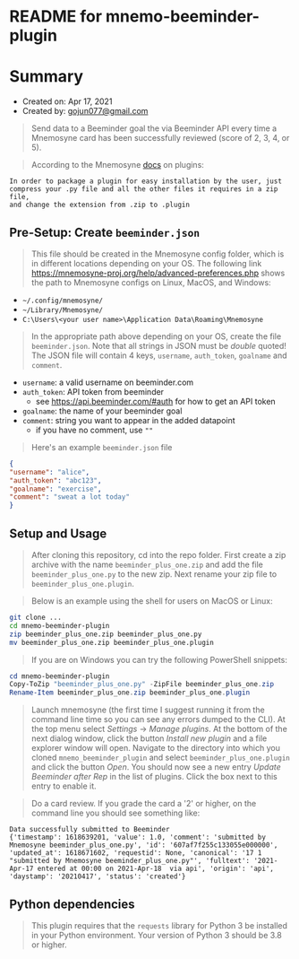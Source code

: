 README for mnemo-beeminder-plugin
=====================================

# Summary

- Created on: Apr 17, 2021
- Created by: gojun077@gmail.com

> Send data to a Beeminder goal the via Beeminder API every time a
> Mnemosyne card has been successfully reviewed (score of 2, 3, 4, or 5).

> According to the Mnemosyne
> [docs](https://github.com/mnemosyne-proj/mnemosyne/tree/master/mnemosyne/example_plugins)
> on plugins:

```
In order to package a plugin for easy installation by the user, just
compress your .py file and all the other files it requires in a zip file,
and change the extension from .zip to .plugin
```

## Pre-Setup: Create `beeminder.json`

> This file should be created in the Mnemosyne config folder, which is in
> different locations depending on your OS. The following link
> https://mnemosyne-proj.org/help/advanced-preferences.php
> shows the path to Mnemosyne configs on Linux, MacOS, and Windows:

- `~/.config/mnemosyne/`
- `~/Library/Mnemosyne/`
- `C:\Users\<your user name>\Application Data\Roaming\Mnemosyne`

> In the appropriate path above depending on your OS, create the file
> `beeminder.json`. Note that all strings in JSON must be *double*
> quoted! The JSON file will contain 4 keys, `username`, `auth_token`,
> `goalname` and `comment`.

- `username`: a valid username on beeminder.com
- `auth_token`: API token from beeminder
  + see https://api.beeminder.com/#auth for how to get an API token
- `goalname`: the name of your beeminder goal
- `comment`: string you want to appear in the added datapoint
  + if you have no comment, use `""`

> Here's an example `beeminder.json` file

```json
{
"username": "alice",
"auth_token": "abc123",
"goalname": "exercise",
"comment": "sweat a lot today"
}
```


## Setup and Usage

> After cloning this repository, cd into the repo folder. First create a
> zip archive with the name `beeminder_plus_one.zip` and add the file
> `beeminder_plus_one.py` to the new zip. Next rename your zip file to
> `beeminder_plus_one.plugin`.


> Below is an example using the shell for users on MacOS or Linux:

```sh
git clone ...
cd mnemo-beeminder-plugin
zip beeminder_plus_one.zip beeminder_plus_one.py
mv beeminder_plus_one.zip beeminder_plus_one.plugin
```
> If you are on Windows you can try the following PowerShell snippets:

```powershell
cd mnemo-beeminder-plugin
Copy-ToZip "beeminder_plus_one.py" -ZipFile beeminder_plus_one.zip
Rename-Item beeminder_plus_one.zip beeminder_plus_one.plugin
```

> Launch mnemosyne (the first time I suggest running it from the command
> line time so you can see any errors dumped to the CLI). At the top menu
> select *Settings* -> *Manage plugins*. At the bottom of the next dialog
> window, click the button *Install new plugin* and a file explorer window
> will open. Navigate to the directory into which you cloned
> `mnemo_beeminder_plugin` and select `beeminder_plus_one.plugin` and click
> the button *Open*. You should now see a new entry *Update Beeminder after
> Rep* in the list of plugins. Click the box next to this entry to enable it.

> Do a card review. If you grade the card a '2' or higher, on the command line
> you should see something like:

```
Data successfully submitted to Beeminder
{'timestamp': 1618639201, 'value': 1.0, 'comment': 'submitted by Mnemosyne beeminder_plus_one.py', 'id': '607af7f255c133055e000000', 'updated_at': 1618671602, 'requestid': None, 'canonical': '17 1 "submitted by Mnemosyne beeminder_plus_one.py"', 'fulltext': '2021-Apr-17 entered at 00:00 on 2021-Apr-18  via api', 'origin': 'api', 'daystamp': '20210417', 'status': 'created'}
```


## Python dependencies

> This plugin requires that the `requests` library for Python 3 be
> installed in your Python environment. Your version of Python 3
> should be 3.8 or higher.
